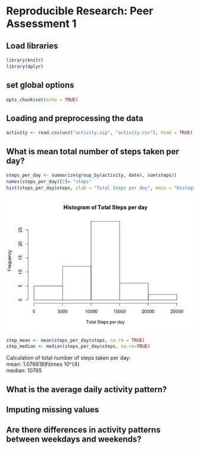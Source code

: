 # Reproducible Research: Peer Assessment 1
## Load libraries

```r
library(knitr)
library(dplyr)
```
## set global options

```r
opts_chunk$set(echo = TRUE)
```

## Loading and preprocessing the data

```r
activity <- read.csv(unz("activity.zip", "activity.csv"), head = TRUE)
```

## What is mean total number of steps taken per day?

```r
steps_per_day <- summarize(group_by(activity, date), sum(steps))
names(steps_per_day)[2]= "steps"
hist(steps_per_day$steps, xlab = "Total Steps per day", main = "Histogram of Total Steps per day")
```

![](PA1_template_files/figure-html/steps-1.png)

```r
step_mean <- mean(steps_per_day$steps, na.rm = TRUE)
step_median <- median(steps_per_day$steps, na.rm=TRUE)
```
Calculation of total number of steps taken per day:  
mean: 1.0766189\times 10^{4}  
median: 10765

## What is the average daily activity pattern?



## Imputing missing values



## Are there differences in activity patterns between weekdays and weekends?
